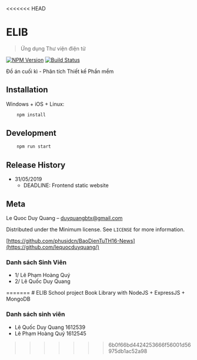 <<<<<<< HEAD
# ELIB
> Ứng dụng Thư viện điện tử

[![NPM Version][npm-image]][npm-url]
[![Build Status][travis-image]][travis-url]


Đồ án cuối kì - Phân tích Thiết kế Phần mềm

## Installation

Windows + iOS + Linux:
```sh
    npm install 
```

## Development 

```sh
    npm run start 
```

## Release History

* 31/05/2019
    * DEADLINE: Frontend static website

## Meta
Le Quoc Duy Quang – duyquangbtx@gmail.com

Distributed under the Minimum license. See ``LICENSE`` for more information.

[https://github.com/phusidcn/BaoDienTuTH16-News](https://github.com/lequocduyquang/)


### Danh sách Sinh Viên
* 1/ Lê Phạm Hoàng Quý
* 2/ Lê Quốc Duy Quang

<!-- Markdown link & img dfn's -->
[npm-image]: https://img.shields.io/npm/v/datadog-metrics.svg?style=flat-square
[npm-url]: https://npmjs.org/package/datadog-metrics
[travis-image]: https://img.shields.io/travis/dbader/node-datadog-metrics/master.svg?style=flat-square
[travis-url]: https://travis-ci.org/dbader/node-datadog-metrics
=======
﻿# ELIB
School project Book Library with NodeJS + ExpressJS + MongoDB

### Danh sách sinh viên
* Lê Quốc Duy Quang 1612539
* Lê Phạm Hoàng Quý 1612545
>>>>>>> 6b0f66bd4424253666f56001d56975db1ac52a98
